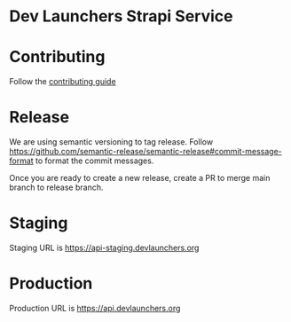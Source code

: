 # Dev Launchers Strapi Service

# Contributing

Follow the [contributing guide](./CONTRIBUTING.md)

# Release

We are using semantic versioning to tag release. Follow https://github.com/semantic-release/semantic-release#commit-message-format
to format the commit messages.

Once you are ready to create a new release, create a PR to merge main branch to release branch.

# Staging

Staging URL is https://api-staging.devlaunchers.org

# Production

Production URL is https://api.devlaunchers.org
